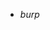 - *burp*


<!---
burger-borglar/burger-borglar is a ✨ special ✨ repository because its `README.md` (this file) appears on your GitHub profile.
You can click the Preview link to take a look at your changes.
--->
